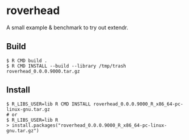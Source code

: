 # roverhead

A small example & benchmark to try out extendr.

## Build

```console
$ R CMD build .
$ R CMD INSTALL --build --library /tmp/trash roverhead_0.0.0.9000.tar.gz
```

## Install

```console
$ R_LIBS_USER=lib R CMD INSTALL roverhead_0.0.0.9000_R_x86_64-pc-linux-gnu.tar.gz
# or
$ R_LIBS_USER=lib R
> install.packages("roverhead_0.0.0.9000_R_x86_64-pc-linux-gnu.tar.gz")
```
